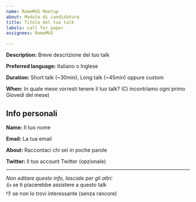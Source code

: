 ```yaml
---
name: RomeMUG Meetup
about: Modulo di candidatura
title: Titolo del tuo talk
labels: call for paper
assignees: RomeMUG

---
```


**Description:** Breve descrizione del tuo talk 

**Preferred language:** Italiano o Inglese 

**Duration:** Short talk (~30min), Long talk (~45min) oppure custom  

**When:** In quale mese vorresti tenere il tuo talk? (Ci incontriamo ogni primo Giovedì del mese)

## Info personali

**Name:** Il tuo nome  

**Email:** La tua email

**About:** Raccontaci chi sei in poche parole

**Twitter:** Il tuo account Twitter (opzionale)

---

_Non editare queste info, lasciale per gli altri:_  
:+1: se ti piacerebbe assistere a questo talk  
:-1: se non lo trovi interessante (senza rancore)
